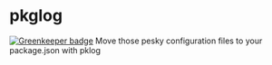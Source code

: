 # pkglog

[![Greenkeeper badge](https://badges.greenkeeper.io/Download/pkglog.svg)](https://greenkeeper.io/)
Move those pesky configuration files to your package.json with pklog
